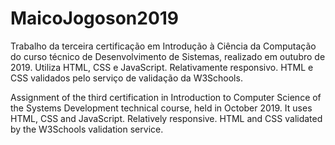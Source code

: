 # MaicoJogoson2019
Trabalho da terceira certificação em Introdução à Ciência da Computação do curso técnico de Desenvolvimento de Sistemas, realizado em outubro de 2019. Utiliza HTML, CSS e JavaScript. Relativamente responsivo. HTML e CSS validados pelo serviço de validação da W3Schools.

Assignment of the third certification in Introduction to Computer Science of the Systems Development technical course, held in October 2019. It uses HTML, CSS and JavaScript. Relatively responsive. HTML and CSS validated by the W3Schools validation service.
